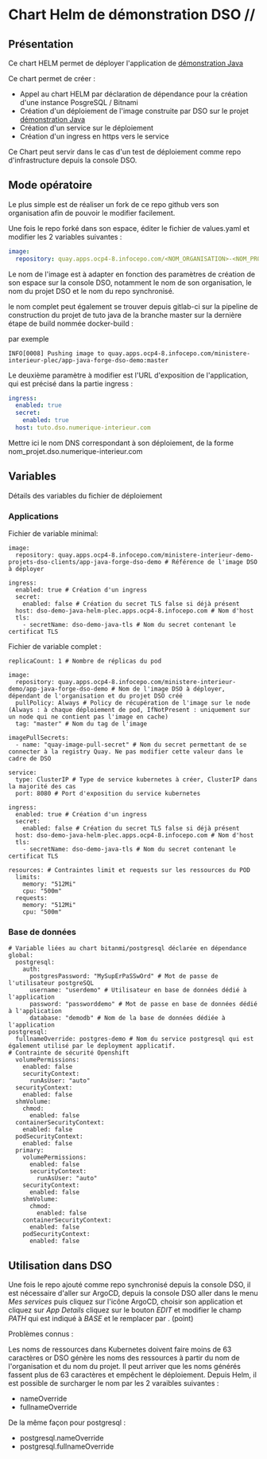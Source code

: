 # Chart Helm de démonstration DSO //

## Présentation

Ce chart HELM permet de déployer l'application de [démonstration Java](https://github.com/dnum-mi/dso-tuto-java)

Ce chart permet de créer :
 - Appel au chart HELM par déclaration de dépendance pour la création d'une instance PosgreSQL / Bitnami
 - Création d'un déploiement de l'image construite par DSO sur le projet [démonstration Java](https://github.com/dnum-mi/dso-tuto-java)
 - Création d'un service sur le déploiement
 - Création d'un ingress en https vers le service

Ce Chart peut servir dans le cas d'un test de déploiement comme repo d'infrastructure depuis la console DSO.

## Mode opératoire

Le plus simple est de réaliser un fork de ce repo github vers son organisation afin de pouvoir le modifier facilement.

Une fois le repo forké dans son espace, éditer le fichier de values.yaml et modifier les 2 variables suivantes :

```yaml
image:
  repository: quay.apps.ocp4-8.infocepo.com/<NOM_ORGANISATION>-<NOM_PROJET>/<NOM_REPO>
```
Le nom de l'image est à adapter en fonction des paramètres de création de son espace sur la console DSO, notamment le nom de son organisation, le nom du projet DSO et le nom du repo synchronisé.

le nom complet peut également se trouver depuis gitlab-ci sur la pipeline de construction du projet de tuto java de la branche master sur la dernière étape de build  nommée docker-build :

par exemple 

```log
INFO[0008] Pushing image to quay.apps.ocp4-8.infocepo.com/ministere-interieur-plec/app-java-forge-dso-demo:master 
```

Le deuxième paramètre à modifier est l'URL d'exposition de l'application, qui est précisé dans la partie ingress :

```yaml
ingress:
  enabled: true
  secret:
    enabled: true
  host: tuto.dso.numerique-interieur.com
```

Mettre ici le nom DNS correspondant à son déploiement, de la forme nom_projet.dso.numerique-interieur.com


## Variables
Détails des variables du fichier de déploiement
### Applications

Fichier de variable minimal:

```
image:
  repository: quay.apps.ocp4-8.infocepo.com/ministere-interieur-demo-projets-dso-clients/app-java-forge-dso-demo # Référence de l'image DSO à déployer

ingress:
  enabled: true # Création d'un ingress
  secret:
    enabled: false # Création du secret TLS false si déjà présent
  host: dso-demo-java-helm-plec.apps.ocp4-8.infocepo.com # Nom d'host
  tls:
    - secretName: dso-demo-java-tls # Nom du secret contenant le certificat TLS
``` 

Fichier de variable complet :
```
replicaCount: 1 # Nombre de réplicas du pod

image:
  repository: quay.apps.ocp4-8.infocepo.com/ministere-interieur-demo/app-java-forge-dso-demo # Nom de l'image DSO à déployer, dépendant de l'organisation et du projet DSO créé
  pullPolicy: Always # Policy de récupération de l'image sur le node (Always : à chaque déploiement de pod, IfNotPresent : uniquement sur un node qui ne contient pas l'image en cache)
  tag: "master" # Nom du tag de l'image

imagePullSecrets: 
  - name: "quay-image-pull-secret" # Nom du secret permettant de se connecter à la registry Quay. Ne pas modifier cette valeur dans le cadre de DSO

service:
  type: ClusterIP # Type de service kubernetes à créer, ClusterIP dans la majorité des cas
  port: 8080 # Port d'exposition du service kubernetes

ingress:
  enabled: true # Création d'un ingress
  secret:
    enabled: false # Création du secret TLS false si déjà présent
  host: dso-demo-java-helm-plec.apps.ocp4-8.infocepo.com # Nom d'host
  tls:
    - secretName: dso-demo-java-tls # Nom du secret contenant le certificat TLS

resources: # Contraintes limit et requests sur les ressources du POD
  limits:
    memory: "512Mi"
    cpu: "500m"  
  requests:
    memory: "512Mi"
    cpu: "500m"  

```

### Base de données
```
# Variable liées au chart bitanmi/postgresql déclarée en dépendance
global: 
  postgresql:
    auth:
      postgresPassword: "MySupErPaSSwOrd" # Mot de passe de l'utilisateur postgreSQL
      username: "userdemo" # Utilisateur en base de données dédié à l'application
      password: "passworddemo" # Mot de passe en base de données dédié à l'application
      database: "demodb" # Nom de la base de données dédiée à l'application
postgresql:
  fullnameOverride: postgres-demo # Nom du service postgresql qui est également utilisé par le deployment applicatif.
# Contrainte de sécurité Openshift
  volumePermissions:
    enabled: false
    securityContext:
      runAsUser: "auto"
  securityContext:
    enabled: false
  shmVolume:
    chmod:
      enabled: false
  containerSecurityContext:
    enabled: false
  podSecurityContext:
    enabled: false
  primary:
    volumePermissions:
      enabled: false
      securityContext:
        runAsUser: "auto"
    securityContext:
      enabled: false
    shmVolume:
      chmod:
        enabled: false
    containerSecurityContext:
      enabled: false
    podSecurityContext:
      enabled: false
```
## Utilisation dans DSO

Une fois le repo ajouté comme repo synchronisé depuis la console DSO, il est nécessaire d'aller sur ArgoCD, depuis la console DSO aller dans le menu *Mes services* puis cliquez sur l'icône ArgoCD, choisir son application et cliquez sur *App Details* cliquez sur le bouton *EDIT* et modifier le champ *PATH* qui est indiqué à *BASE* et le remplacer par . (point)

Problèmes connus :

Les noms de ressources dans Kubernetes doivent faire moins de 63 caractères or DSO génère les noms des ressources à partir du nom de l'organisation et du nom du projet. Il peut arriver que les noms générés fassent plus de 63 caractères et empêchent le déploiement. Depuis Helm, il est possible de surcharger le nom par les 2 varaibles suivantes :
  - nameOverride
  - fullnameOverride

De la même façon pour postgresql :
  - postgresql.nameOverride
  - postgresql.fullnameOverride
